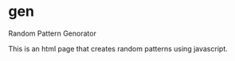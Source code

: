 # gen
Random Pattern Genorator

This is an html page that creates random patterns using javascript.
